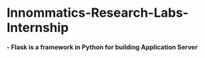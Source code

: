 # Innommatics-Research-Labs-Internship

**- Flask is a framework in Python for building Application Server**
